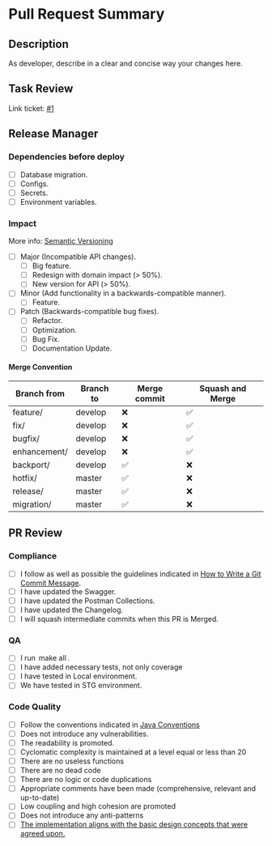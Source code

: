 # Pull Request Summary

## Description

As developer, describe in a clear and concise way your changes here.

## Task Review

Link ticket: [#1]()

## Release Manager

### Dependencies before deploy
<!-- To be filled by the developer -->

- [ ] Database migration.
- [ ] Configs.
- [ ] Secrets.
- [ ] Environment variables.

### Impact
<!-- To be filled by the developer -->
More info: [Semantic Versioning](https://semver.org/lang/es/)

- [ ] Major (Incompatible API changes).
    - [ ] Big feature.
    - [ ] Redesign with domain impact (> 50%).
    - [ ] New version for API (> 50%).
- [ ] Minor (Add functionality in a backwards-compatible manner).
    - [ ] Feature.
-[ ] Patch (Backwards-compatible bug fixes).
    - [ ] Refactor.
    - [ ] Optimization.
    - [ ] Bug Fix.
    - [ ] Documentation Update.

#### Merge Convention

| Branch from     | Branch to | Merge commit | Squash and Merge |
|-----------------|-----------|--------------|------------------|
| feature/        | develop   | ❌            | ✅               |
| fix/            | develop   | ❌            | ✅               |
| bugfix/         | develop   | ❌            | ✅               |
| enhancement/    | develop   | ❌            | ✅               |
| backport/       | develop   | ✅            | ❌               |
| hotfix/         | master    | ✅            | ❌               |
| release/        | master    | ✅            | ❌               |
| migration/      | master    | ✅            | ❌               |

## PR Review

### Compliance
<!-- As developer, first create the pull request as DRAFT, then go over all the following points, and replace ⁠ [ ] ⁠ with ⁠ [x] ⁠ in all the boxes that apply -->
<!-- When you are done, set the pull request as ready for review -->

- [ ] I follow as well as possible the guidelines indicated in [How to Write a Git Commit Message](https://chris.beams.io/posts/git-commit).
- [ ] I have updated the Swagger.
- [ ] I have updated the Postman Collections.
- [ ] I have updated the Changelog.
- [ ] I will squash intermediate commits when this PR is Merged.

### QA
<!-- To be completed by the developer and/or reviewer -->

- [ ] I run ⁠ make all ⁠. <!-- Developer & Reviewer -->
- [ ] I have added necessary tests, not only coverage <!-- Developer, verified by the Reviewer -->
- [ ] I have tested in Local environment. <!-- Developer -->
- [ ] We have tested in STG environment. <!-- Developer -->

### Code Quality
<!-- To be filled by the reviewer -->

- [ ] Follow the conventions indicated in [Java Conventions](https://www.oracle.com/technetwork/java/codeconventions-150003.pdf)
- [ ] Does not introduce any vulnerabilities.
- [ ] The readability is promoted.
- [ ] Cyclomatic complexity is maintained at a level equal or less than 20
- [ ] There are no useless functions
- [ ] There are no dead code
- [ ] There are no logic or code duplications
- [ ] Appropriate comments have been made (comprehensive, relevant and up-to-date)
- [ ] Low coupling and high cohesion are promoted
- [ ] Does not introduce any anti-patterns
- [ ] [The implementation aligns with the basic design concepts that were agreed upon.](https://wiki)
